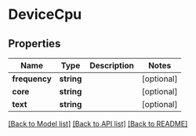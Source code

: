 # DeviceCpu

## Properties
Name | Type | Description | Notes
------------ | ------------- | ------------- | -------------
**frequency** | **string** |  | [optional] 
**core** | **string** |  | [optional] 
**text** | **string** |  | [optional] 

[[Back to Model list]](../README.md#documentation-for-models) [[Back to API list]](../README.md#documentation-for-api-endpoints) [[Back to README]](../README.md)

